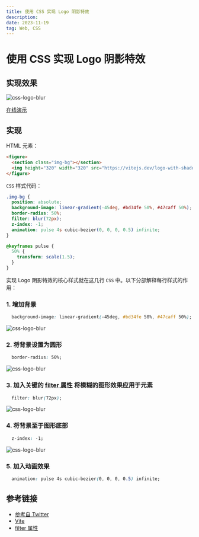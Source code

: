 ```yaml
---
title: 使用 CSS 实现 Logo 阴影特效
description:
date: 2023-11-19
tag: Web, CSS
---
```


# 使用 CSS 实现 Logo 阴影特效

## 实现效果

![css-logo-blur](/images/minigame/css-logo-blur.png)

[在线演示](https://codepen.io/oxxd/pen/rNPJMKx)

## 实现

HTML 元素：

```html
<figure>
  <section class="img-bg"></section>
  <img height="320" width="320" src="https://vitejs.dev/logo-with-shadow.png" alt="Vite Logo" />
</figure>
```

`CSS` 样式代码：

```css
.img-bg {
  position: absolute;
  background-image: linear-gradient(-45deg, #bd34fe 50%, #47caff 50%);
  border-radius: 50%;
  filter: blur(72px);
  z-index: -1;
  animation: pulse 4s cubic-bezier(0, 0, 0, 0.5) infinite;
}

@keyframes pulse {
  50% {
    transform: scale(1.5);
  }
}
```

实现 Logo 阴影特效的核心样式就在这几行 `CSS` 中。以下分部解释每行样式的作用：

### 1. 增加背景

```css
  background-image: linear-gradient(-45deg, #bd34fe 50%, #47caff 50%);
```

![css-logo-blur](/images/minigame/css-logo-blur-1.png)

### 2. 将背景设置为圆形

```css
  border-radius: 50%;
```

![css-logo-blur](/images/minigame/css-logo-blur-2.png)

### 3. 加入关键的 [filter 属性](https://developer.mozilla.org/zh-CN/docs/Web/CSS/filter) 将模糊的图形效果应用于元素

```css
  filter: blur(72px);
```

![css-logo-blur](/images/minigame/css-logo-blur-3.png)

### 4. 将背景至于图形底部

```css
  z-index: -1;
```

![css-logo-blur](/images/minigame/css-logo-blur-4.png)

### 5. 加入动画效果

```css
  animation: pulse 4s cubic-bezier(0, 0, 0, 0.5) infinite;
```

## 参考链接

- [参考自 Twitter](https://twitter.com/_davideast/status/1586002781777039360)
- [Vite](https://vitejs.dev/)
- [filter 属性](https://developer.mozilla.org/zh-CN/docs/Web/CSS/filter)
